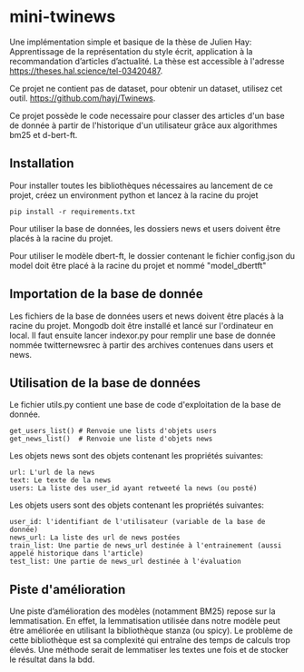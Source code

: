 # mini-twinews
Une implémentation simple et basique de la thèse de Julien Hay: Apprentissage de la représentation du style écrit, application à la recommandation d’articles d’actualité. La thèse est accessible à l'adresse <https://theses.hal.science/tel-03420487>.

Ce projet ne contient pas de dataset, pour obtenir un dataset, utilisez cet outil. <https://github.com/hayj/Twinews>.

Ce projet possède le code necessaire pour classer des articles d'un base de donnée à partir de l'historique d'un utilisateur grâce aux algorithmes bm25 et d-bert-ft.

## Installation

Pour installer toutes les bibliothèques nécessaires au lancement de ce projet, créez un environment python et lancez à la racine du projet

    pip install -r requirements.txt

Pour utiliser la base de données, les dossiers news et users doivent être placés à la racine du projet.

Pour utiliser le modèle dbert-ft, le dossier contenant le fichier config.json du model doit être placé à la racine du projet et nommé "model_dbertft"

## Importation de la base de donnée

Les fichiers de la base de données users et news doivent être placés à la racine du projet. Mongodb doit être installé et lancé sur l'ordinateur en local.
Il faut ensuite lancer indexor.py pour remplir une base de donnée nommée twitternewsrec à partir des archives contenues dans users et news.

## Utilisation de la base de données

Le fichier utils.py contient une base de code d'exploitation de la base de donnée.

    get_users_list() # Renvoie une lists d'objets users
    get_news_list()  # Renvoie une liste d'objets news

Les objets news sont des objets contenant les propriétés suivantes:

    url: L'url de la news
    text: Le texte de la news
    users: La liste des user_id ayant retweeté la news (ou posté)

Les objets users sont des objets contenant les propriétés suivantes:

    user_id: l'identifiant de l'utilisateur (variable de la base de donnée)
    news_url: La liste des url de news postées
    train_list: Une partie de news_url destinée à l'entrainement (aussi appelé historique dans l'article)
    test_list: Une partie de news_url destinée à l'évaluation

## Piste d'amélioration
Une piste d’amélioration des modèles (notamment BM25) repose sur la lemmatisation. En effet, la lemmatisation utilisée dans notre modèle peut être améliorée en utilisant la bibliothèque stanza (ou spicy).
Le problème de cette bibliothèque est sa complexité qui entraîne des temps de calculs trop élevés. Une méthode serait de lemmatiser les textes une fois et de stocker le résultat dans la bdd.
